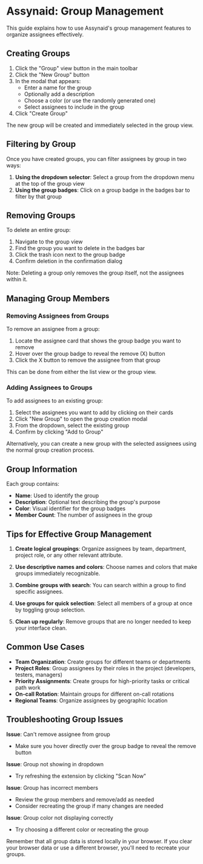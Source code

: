 # Assynaid: Group Management

This guide explains how to use Assynaid's group management features to organize assignees effectively.

## Creating Groups

1. Click the "Group" view button in the main toolbar
2. Click the "New Group" button
3. In the modal that appears:
   - Enter a name for the group
   - Optionally add a description
   - Choose a color (or use the randomly generated one)
   - Select assignees to include in the group
4. Click "Create Group"

The new group will be created and immediately selected in the group view.

## Filtering by Group

Once you have created groups, you can filter assignees by group in two ways:

1. **Using the dropdown selector**: Select a group from the dropdown menu at the top of the group view
2. **Using the group badges**: Click on a group badge in the badges bar to filter by that group

## Removing Groups

To delete an entire group:

1. Navigate to the group view
2. Find the group you want to delete in the badges bar
3. Click the trash icon next to the group badge
4. Confirm deletion in the confirmation dialog

Note: Deleting a group only removes the group itself, not the assignees within it.

## Managing Group Members

### Removing Assignees from Groups

To remove an assignee from a group:

1. Locate the assignee card that shows the group badge you want to remove
2. Hover over the group badge to reveal the remove (X) button
3. Click the X button to remove the assignee from that group

This can be done from either the list view or the group view.

### Adding Assignees to Groups

To add assignees to an existing group:

1. Select the assignees you want to add by clicking on their cards
2. Click "New Group" to open the group creation modal
3. From the dropdown, select the existing group
4. Confirm by clicking "Add to Group"

Alternatively, you can create a new group with the selected assignees using the normal group creation process.

## Group Information

Each group contains:

- **Name**: Used to identify the group
- **Description**: Optional text describing the group's purpose
- **Color**: Visual identifier for the group badges
- **Member Count**: The number of assignees in the group

## Tips for Effective Group Management

1. **Create logical groupings**: Organize assignees by team, department, project role, or any other relevant attribute.

2. **Use descriptive names and colors**: Choose names and colors that make groups immediately recognizable.

3. **Combine groups with search**: You can search within a group to find specific assignees.

4. **Use groups for quick selection**: Select all members of a group at once by toggling group selection.

5. **Clean up regularly**: Remove groups that are no longer needed to keep your interface clean.

## Common Use Cases

- **Team Organization**: Create groups for different teams or departments
- **Project Roles**: Group assignees by their roles in the project (developers, testers, managers)
- **Priority Assignments**: Create groups for high-priority tasks or critical path work
- **On-call Rotation**: Maintain groups for different on-call rotations
- **Regional Teams**: Organize assignees by geographic location

## Troubleshooting Group Issues

**Issue**: Can't remove assignee from group

- Make sure you hover directly over the group badge to reveal the remove button

**Issue**: Group not showing in dropdown

- Try refreshing the extension by clicking "Scan Now"

**Issue**: Group has incorrect members

- Review the group members and remove/add as needed
- Consider recreating the group if many changes are needed

**Issue**: Group color not displaying correctly

- Try choosing a different color or recreating the group

Remember that all group data is stored locally in your browser. If you clear your browser data or use a different browser, you'll need to recreate your groups.
